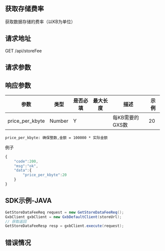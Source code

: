 ## 获取存储费率

获取数据存储的费率（以KB为单位）

## 请求地址

GET /api/storeFee

## 请求参数

## 响应参数

| 参数 | 类型 | 是否必填 | 最大长度 | 描述 | 示例 |
| --- | --- | --- | --- | --- | --- |
| price\_per\_kbyte | Number | Y |  | 每KB需要的GXS数 | 20 |

```
price_per_kbyte: 确保整数,金额 = 100000 * 实际金额
```

例子

```js
{
    "code":200,
    "msg":"ok",
    "data":{
        "price_per_kbyte":20
    }
}
```

## SDK示例-JAVA

```java
GetStoreDataFeeReq request = new GetStoreDataFeeReq();
GxbClient gxbClient = new GxbDefaultClient(storeUrl);
// 获取返回
GetStoreDataFeeResp resp = gxbClient.execute(request);
```

## 错误情况



